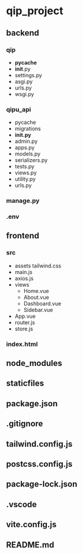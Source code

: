 # qip_project

## backend

### qip
- **pycache**
- **init**.py
- settings.py
- asgi.py
- urls.py
- wsgi.py

### qipu_api
- pycache
- migrations
- __init.py__
- admin.py
- apps.py
- models.py
- serializers.py
- tests.py
- views.py
- utility.py
- urls.py



### manage.py

### .env

## frontend

### src
- assets
	tailwind.css
- main.js
- axios.js
- views
	- Home.vue
	- About.vue
	- Dashboard.vue
	- Sidebar.vue
- App.vue
- router.js
- store.js


### index.html

## node_modules

## staticfiles

## package.json

## .gitignore

## tailwind.config.js

## postcss.config.js

## package-lock.json

## .vscode

## vite.config.js

## README.md

